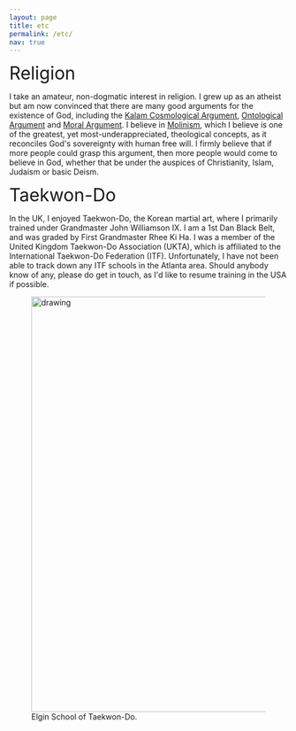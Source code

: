 ```yaml
---
layout: page
title: etc
permalink: /etc/
nav: true
---
```


<font size="6">Religion</font>

I take an amateur, non-dogmatic interest in religion. I grew up as an atheist but am now convinced that there are many good arguments for the existence of God, including the [Kalam Cosmological Argument](https://en.wikipedia.org/wiki/Kalam_cosmological_argument), [Ontological Argument](https://en.wikipedia.org/wiki/Ontological_argument) and [Moral Argument](https://en.wikipedia.org/wiki/Argument_from_morality). I believe in [Molinism](https://en.wikipedia.org/wiki/Molinism), which I believe is one of the greatest, yet most-underappreciated, theological concepts, as it reconciles God's sovereignty with human free will. I firmly believe that if more people could grasp this argument, then more people would come to believe in God, whether that be under the auspices of Christianity, Islam, Judaism or basic Deism.

<font size="6">Taekwon-Do</font>

In the UK, I enjoyed Taekwon-Do, the Korean martial art, where I primarily trained under Grandmaster John Williamson IX. I am a 1st Dan Black Belt, and was graded by First Grandmaster Rhee Ki Ha. I was a member of the United Kingdom Taekwon-Do Association (UKTA), which is affiliated to the International Taekwon-Do Federation (ITF). Unfortunately, I have not been able to track down any ITF schools in the Atlanta area. Should anybody know of any, please do get in touch, as I'd like to resume training in the USA if possible.

<figure>
<img src="/assets/img/taekwondo_pic.jpg" alt="drawing" width="750"/>
<figcaption>Elgin School of Taekwon-Do.</figcaption>
</figure>
